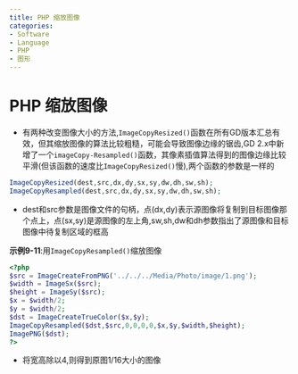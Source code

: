 ```yaml
---
title: PHP 缩放图像
categories:
- Software
- Language
- PHP
- 图形
---
```

# PHP 缩放图像

- 有两种改变图像大小的方法,`ImageCopyResized()`函数在所有GD版本汇总有效，但其缩放图像的算法比较粗糙，可能会导致图像边缘的锯齿,GD 2.x中新增了一个`imageCopy-Resampled()`函数，其像素插值算法得到的图像边缘比较平滑(但该函数的速度比`ImageCopyResized()`慢),两个函数的参数是一样的

```php
ImageCopyResized(dest,src,dx,dy,sx,sy,dw,dh,sw,sh);
ImageCopyResampled(dest,src,dx,dy,sx,sy,dw,dh,sw,sh);
```

- dest和src参数是图像文件的句柄，点(dx,dy)表示源图像将复制到目标图像那个点上，点(sx,sy)是源图像的左上角,sw,sh,dw和dh参数指出了源图像和目标图像中待复制区域的框高

**示例9-11**:用`ImageCopyResampled()`缩放图像

```php
<?php
$src = ImageCreateFromPNG('../../../Media/Photo/image/1.png');
$width = ImageSx($src);
$height = ImageSy($src);
$x = $width/2;
$y = $width/2;
$dst = ImageCreateTrueColor($x,$y);
ImageCopyResampled($dst,$src,0,0,0,0,$x,$y,$width,$height);
ImagePNG($dst);
?>
```

- 将宽高除以4,则得到原图1/16大小的图像

